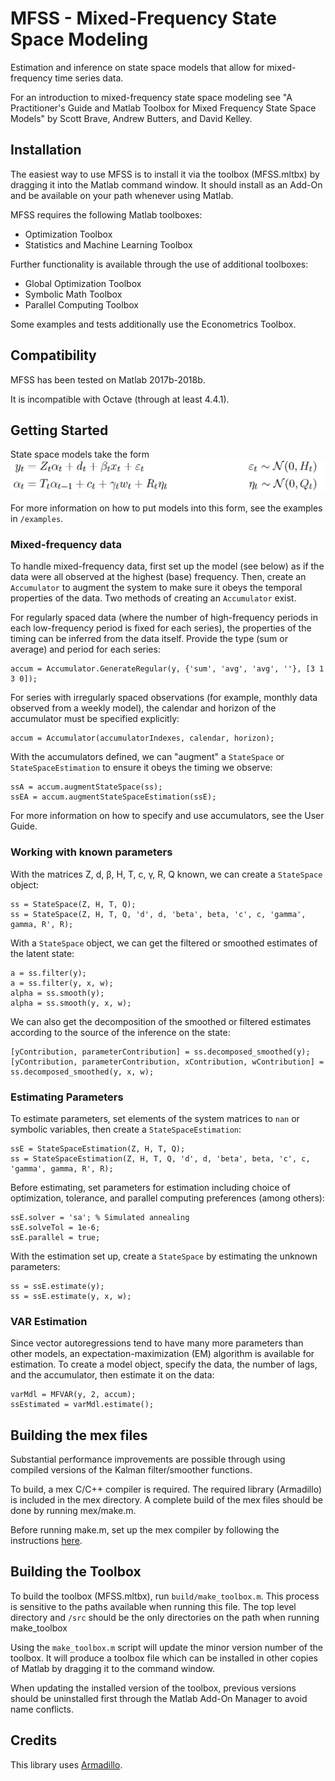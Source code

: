 MFSS - Mixed-Frequency State Space Modeling
===========================================

Estimation and inference on state space models that allow for mixed-frequency time series data.

For an introduction to mixed-frequency state space modeling see "A Practitioner's Guide and Matlab Toolbox for Mixed Frequency State Space Models" by Scott Brave, Andrew Butters, and David Kelley.

Installation
------------
The easiest way to use MFSS is to install it via the toolbox (MFSS.mltbx) by dragging it into the Matlab command window. It should install as an Add-On and be available on your path whenever using Matlab. 

MFSS requires the following Matlab toolboxes: 
- Optimization Toolbox
- Statistics and Machine Learning Toolbox

Further functionality is available through the use of additional toolboxes: 
- Global Optimization Toolbox
- Symbolic Math Toolbox
- Parallel Computing Toolbox

Some examples and tests additionally use the Econometrics Toolbox. 

Compatibility
-------------
MFSS has been tested on Matlab 2017b-2018b. 

It is incompatible with Octave (through at least 4.4.1). 

Getting Started 
----------------
State space models take the form 
![](docs/statespace_eq.png)

For more information on how to put models into this form, see the examples in `/examples`.

### Mixed-frequency data
To handle mixed-frequency data, first set up the model (see below) as if the data were all observed at the highest (base) frequency. Then, create an `Accumulator` to augment the system to make sure it obeys the temporal properties of the data. Two methods of creating an `Accumulator` exist. 

For regularly spaced data (where the number of high-frequency periods in each low-frequency period is fixed for each series), the properties of the timing can be inferred from the data itself. Provide the type (sum or average) and period for each series:

    accum = Accumulator.GenerateRegular(y, {'sum', 'avg', 'avg', ''}, [3 1 3 0]);

For series with irregularly spaced observations (for example, monthly data observed from a weekly model), the calendar and horizon of the accumulator must be specified explicitly: 

	accum = Accumulator(accumulatorIndexes, calendar, horizon); 

With the accumulators defined, we can "augment" a `StateSpace` or `StateSpaceEstimation` to ensure it obeys the timing we observe: 

	ssA = accum.augmentStateSpace(ss);
	ssEA = accum.augmentStateSpaceEstimation(ssE);

For more information on how to specify and use accumulators, see the User Guide. 

### Working with known parameters
With the matrices Z, d, β, H, T, c, γ, R, Q known, we can create a `StateSpace` object: 

    ss = StateSpace(Z, H, T, Q);
    ss = StateSpace(Z, H, T, Q, 'd', d, 'beta', beta, 'c', c, 'gamma', gamma, R', R);

With a `StateSpace` object, we can get the filtered or smoothed estimates of the latent state: 

    a = ss.filter(y);
    a = ss.filter(y, x, w);
    alpha = ss.smooth(y);
    alpha = ss.smooth(y, x, w);

We can also get the decomposition of the smoothed or filtered estimates according to the source of the inference on the state: 

    [yContribution, parameterContribution] = ss.decomposed_smoothed(y);
    [yContribution, parameterContribution, xContribution, wContribution] = ss.decomposed_smoothed(y, x, w);

### Estimating Parameters
To estimate parameters, set elements of the system matrices to `nan` or symbolic variables, then create a `StateSpaceEstimation`: 

    ssE = StateSpaceEstimation(Z, H, T, Q);
    ss = StateSpaceEstimation(Z, H, T, Q, 'd', d, 'beta', beta, 'c', c, 'gamma', gamma, R', R);

Before estimating, set parameters for estimation including choice of optimization, tolerance, and parallel computing preferences (among others): 

    ssE.solver = 'sa'; % Simulated annealing
    ssE.solveTol = 1e-6;
    ssE.parallel = true;

With the estimation set up, create a `StateSpace` by estimating the unknown parameters: 

    ss = ssE.estimate(y);
    ss = ssE.estimate(y, x, w);

### VAR Estimation
Since vector autoregressions tend to have many more parameters than other models, an expectation-maximization (EM) algorithm is available for estimation. To create a model object, specify the data, the number of lags, and the accumulator, then estimate it on the data: 

    varMdl = MFVAR(y, 2, accum);
    ssEstimated = varMdl.estimate();


Building the mex files
----------------------
Substantial performance improvements are possible through using compiled versions of the Kalman filter/smoother functions. 

To build, a mex C/C++ compiler is required. The required library (Armadillo) is included in the mex directory. A complete build of the mex files should be done by running mex/make.m. 

Before running make.m, set up the mex compiler by following the instructions [here](https://www.mathworks.com/help/matlab/matlab_external/choose-c-or-c-compilers.html). 

Building the Toolbox
---------------------
To build the toolbox (MFSS.mltbx), run `build/make_toolbox.m`. This process is sensitive to the paths available when running this file. The top level directory and `/src` should be the only directories on the path when running make_toolbox

Using the `make_toolbox.m` script will update the minor version number of the toolbox. It will produce a toolbox file which can be installed in other copies of Matlab by dragging it to the command window. 

When updating the installed version of the toolbox, previous versions should be uninstalled first through the Matlab Add-On Manager to avoid name conflicts. 

Credits
--------
This library uses [Armadillo](http://arma.sourceforge.net/).